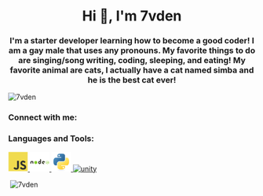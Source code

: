<h1 align="center">Hi 👋, I'm 7vden</h1>
<h3 align="center">I'm a starter developer learning how to become a good coder! I am a gay male that uses any pronouns. My favorite things to do are singing/song writing, coding, sleeping, and eating! My favorite animal are cats, I actually have a cat named simba and he is the best cat ever!</h3>

<p align="left"> <img src="https://komarev.com/ghpvc/?username=7vden&label=Profile%20views&color=0e75b6&style=flat" alt="7vden" /> </p>

<h3 align="left">Connect with me:</h3>
<p align="left">
</p>

<h3 align="left">Languages and Tools:</h3>
<p align="left"> <a href="https://developer.mozilla.org/en-US/docs/Web/JavaScript" target="_blank" rel="noreferrer"> <img src="https://raw.githubusercontent.com/devicons/devicon/master/icons/javascript/javascript-original.svg" alt="javascript" width="40" height="40"/> </a> <a href="https://nodejs.org" target="_blank" rel="noreferrer"> <img src="https://raw.githubusercontent.com/devicons/devicon/master/icons/nodejs/nodejs-original-wordmark.svg" alt="nodejs" width="40" height="40"/> </a> <a href="https://www.python.org" target="_blank" rel="noreferrer"> <img src="https://raw.githubusercontent.com/devicons/devicon/master/icons/python/python-original.svg" alt="python" width="40" height="40"/> </a> <a href="https://unity.com/" target="_blank" rel="noreferrer"> <img src="https://www.vectorlogo.zone/logos/unity3d/unity3d-icon.svg" alt="unity" width="40" height="40"/> </a> </p>

<p>&nbsp;<img align="center" src="https://github-readme-stats.vercel.app/api?username=7vden&show_icons=true&locale=en" alt="7vden" /></p>
